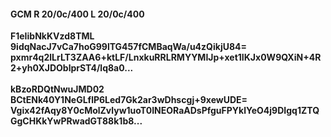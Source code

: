 #### GCM R 20/0c/400 L 20/0c/400
**F1eIibNkKVzd8TML**<br/>**9idqNacJ7vCa7hoG99lTG457fCMBaqWa/u4zQikjU84=**<br/>**pxmr4q2lLrLT3ZAA6+ktLF/LnxkuRRLRMYYMIJp+xet1IKJx0W9QXiN+4R2+yh0XJDOblprST4/lq8a0...**<br/><br/>
**kBzoRDQtNwuJMD02**<br/>**BCtENk40Y1NeGLflP6Led7Gk2ar3wDhscgj+9xewUDE=**<br/>**Vgix42fAqy8Y0cMolZvlyw1uoT0INEORaADsPfguFPYklYeO4j9DIgq1ZTQGgCHKkYwPRwadGT88k1b8...**